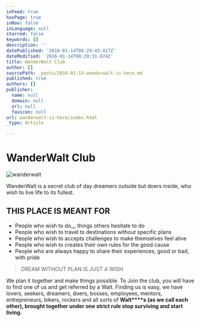 ```yaml
---
inFeed: true
hasPage: true
inNav: false
inLanguage: null
starred: false
keywords: []
description: ''
datePublished: '2016-01-14T08:29:43.417Z'
dateModified: '2016-01-14T08:29:31.074Z'
title: WanderWalt Club
author: []
sourcePath: _posts/2016-01-13-wanderwalt-is-here.md
published: true
authors: []
publisher:
  name: null
  domain: null
  url: null
  favicon: null
url: wanderwalt-is-here/index.html
_type: Article

---
```

# WanderWalt Club
![wanderwalt](https://the-grid-user-content.s3-us-west-2.amazonaws.com/a2055b7c-34d1-44a8-8cfb-6c923eb91927.jpg)

WanderWalt is a secret club of day dreamers outside but doers inside, who wish to live life to its fullest.

## THIS PLACE IS MEANT FOR 

* People who wish to do__ things others hesitate to do
* People who wish to travel to destinations without specific plans
* People who wish to accepts challenges to make themselves feel alive
* People who wish to creates their own rules for the good cause
* People who are always happy to share their experiences, good or bad, with pride

> DREAM WITHOUT PLAN IS JUST A WISH 

We plan it together and make things possible. To Join the club, you will have to find one of us and get referred  by a Walt. Finding us is easy, we have lovers, seekers, dreamers, doers, bosses, employees, mentors, entrepreneurs, bikers, rockers and all sorts of **Walt****s **(as we call each other), brought together under one strict rule **stop surviving and start living****.**